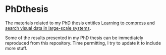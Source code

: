 # PhDthesis
The materials related to my PhD thesis entitles [Learning to compress and search visual data in large-scale systems](https://arxiv.org/abs/1901.08437). 

Some of the results presented in my PhD thesis can be immediately reproduced from this repository. Time permitting, I try to update it to include more stuff.
